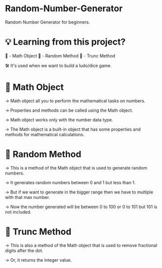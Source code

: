 # Random-Number-Generator
Random Number Generator for beginners. 

# 💡 Learning from this project? 
 
📌 - Math Object
📌 - Random Method
📌 - Trunc Method

🛠 It's used when we want to build a ludo/dice game.


# 📌 Math Object   

→ Math object all you to perform the mathematical tasks on numbers.

→ Properties and methods can be called using the Math object.

→ Math object works only with the number data type.

→ The Math object is a built-in object that has some properties and methods for mathematical calculations.

# 📌 Random Method

→ This is a method of the Math object that is used to generate random numbers.

→ It generates random numbers between 0 and 1 but less than 1.

→ But if we want to generate in the bigger range then we have to multiple with that max number. 

→ Now the number generated will be between 0 to 100 or 0 to 101 but 101 is not included.

# 📌 Trunc Method  

→ This is also a method of the Math object that is used to remove fractional digits after the dot.

→ Or, it returns the integer value. 

